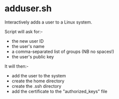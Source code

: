 adduser.sh
==========

Interactively adds a user to a Linux system.

Script will ask for:-

* the new user ID
* the user's name
* a comma-separated list of groups (NB no spaces!)
* the user's public key

It will then:-

* add the user to the system
* create the home directory
* create the .ssh directory
* add the certificate to the "authorized_keys" file